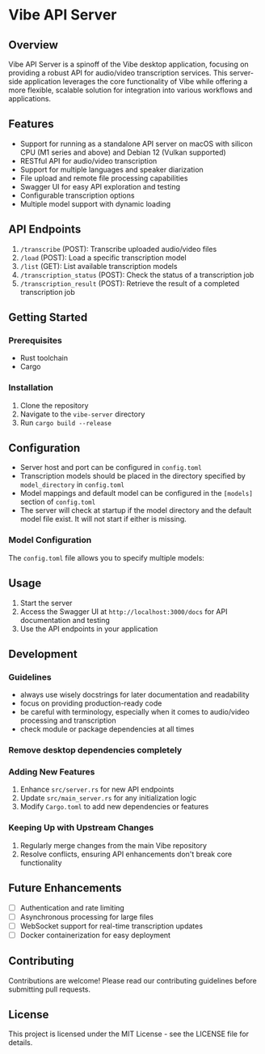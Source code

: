 # Vibe API Server

## Overview

Vibe API Server is a spinoff of the Vibe desktop application, focusing on providing a robust API for audio/video transcription services. This server-side application leverages the core functionality of Vibe while offering a more flexible, scalable solution for integration into various workflows and applications.

## Features

-   Support for running as a standalone API server on macOS with silicon CPU (M1 series and above) and Debian 12 (Vulkan supported)
-   RESTful API for audio/video transcription
-   Support for multiple languages and speaker diarization
-   File upload and remote file processing capabilities
-   Swagger UI for easy API exploration and testing
-   Configurable transcription options
-   Multiple model support with dynamic loading

## API Endpoints

1. `/transcribe` (POST): Transcribe uploaded audio/video files
2. `/load` (POST): Load a specific transcription model
3. `/list` (GET): List available transcription models
4. `/transcription_status` (POST): Check the status of a transcription job
5. `/transcription_result` (POST): Retrieve the result of a completed transcription job

## Getting Started

### Prerequisites

-   Rust toolchain
-   Cargo

### Installation

1. Clone the repository
2. Navigate to the `vibe-server` directory
3. Run `cargo build --release`

## Configuration

-   Server host and port can be configured in `config.toml`
-   Transcription models should be placed in the directory specified by `model_directory` in `config.toml`
-   Model mappings and default model can be configured in the `[models]` section of `config.toml`
-   The server will check at startup if the model directory and the default model file exist. It will not start if either is missing.

### Model Configuration

The `config.toml` file allows you to specify multiple models:

## Usage

1. Start the server
2. Access the Swagger UI at `http://localhost:3000/docs` for API documentation and testing
3. Use the API endpoints in your application

## Development

### Guidelines

-   always use wisely docstrings for later documentation and readability
-   focus on providing production-ready code
-   be careful with terminology, especially when it comes to audio/video processing and transcription
-   check module or package dependencies at all times

### Remove desktop dependencies completely

### Adding New Features

1. Enhance `src/server.rs` for new API endpoints
2. Update `src/main_server.rs` for any initialization logic
3. Modify `Cargo.toml` to add new dependencies or features

### Keeping Up with Upstream Changes

1. Regularly merge changes from the main Vibe repository
2. Resolve conflicts, ensuring API enhancements don't break core functionality

## Future Enhancements

-   [ ] Authentication and rate limiting
-   [ ] Asynchronous processing for large files
-   [ ] WebSocket support for real-time transcription updates
-   [ ] Docker containerization for easy deployment

## Contributing

Contributions are welcome! Please read our contributing guidelines before submitting pull requests.

## License

This project is licensed under the MIT License - see the LICENSE file for details.

